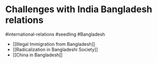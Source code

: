 # Challenges with India Bangladesh relations
#international-relations #seedling  #Bangladesh 

- [[Illegal Immigration from Bangladesh]]
- [[Radicalization in Bangladeshi Society]]
- [[China in Bangladesh]]
